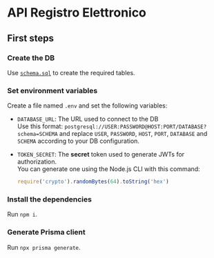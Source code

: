 # API Registro Elettronico

## First steps

### Create the DB
Use [`schema.sql`](schema.sql) to create the required tables.

### Set environment variables
Create a file named `.env` and set the following variables:

- `DATABASE_URL`:
    The URL used to connect to the DB\
    Use this format: `postgresql://USER:PASSWORD@HOST:PORT/DATABASE?schema=SCHEMA`
    and replace `USER`, `PASSWORD`, `HOST`, `PORT`, `DATABASE` and `SCHEMA` according to your DB configuration.

- `TOKEN_SECRET`:
    The **secret** token used to generate JWTs for authorization.\
    You can generate one using the Node.js CLI with this command:
    ```javascript
    require('crypto').randomBytes(64).toString('hex')
    ```

### Install the dependencies
Run `npm i`.

### Generate Prisma client
Run `npx prisma generate`.